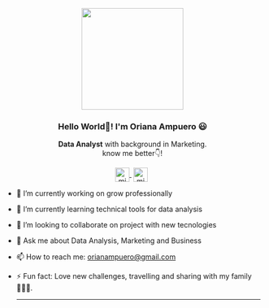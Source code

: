 <p align="center" width="300">
   <img align="center" width="200" src="https://github.com/OrianAmpuero/Images/blob/main/images/Dise%C3%B1o%20sin%20t%C3%ADtulo.png" />
   <h3 align="center">Hello World👋! I'm Oriana Ampuero 😃</h3>
</p>

<p align="center"> <strong>Data Analyst</strong> with background in Marketing.<br /> know me better👇!</p>
<p align="center">
   <a href="https://www.linkedin.com/in/oriana-ampuero/" target="blank" style='margin-right:4px'>
    <img align="center" src="https://cdn.jsdelivr.net/npm/simple-icons@3.0.1/icons/linkedin.svg" alt="midudev" height="28px" width="28px" />
  </a>
   <a href="https://www.instagram.com/hernandezampuero/?hl=es" target="blank" style='margin-right:4px'>
    <img align="center" src="https://cdn.jsdelivr.net/npm/simple-icons@3.0.1/icons/instagram.svg" alt="midudev" height="28px" width="28px" />
  </a>
</p>


- 🔭 I’m currently working on grow professionally
- 🌱 I’m currently learning technical tools for data analysis
- 👯 I’m looking to collaborate on project with new tecnologies
- 💬 Ask me about Data Analysis, Marketing and Business
- 📫 How to reach me: orianampuero@gmail.com
- ⚡ Fun fact: Love new challenges, travelling and sharing with my family👨‍👩‍👧.

  ---
  
